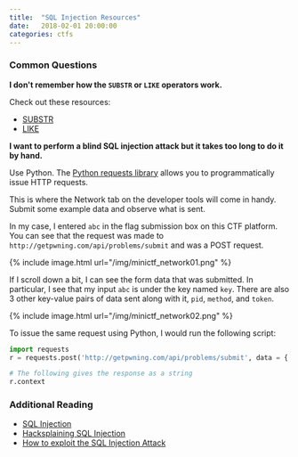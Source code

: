 ```yaml
---
title:  "SQL Injection Resources"
date:   2018-02-01 20:00:00
categories: ctfs
---
```


### Common Questions

**I don't remember how the `SUBSTR` or `LIKE` operators work.**

Check out these resources:
* [SUBSTR](https://www.w3schools.com/sql/func_mysql_substr.asp)
* [LIKE](https://www.w3schools.com/sql/sql_like.asp)

**I want to perform a blind SQL injection attack but it takes too long to do it by hand.**

Use Python. The [Python requests library](http://docs.python-requests.org/en/master/user/quickstart/)
allows you to programmatically issue HTTP requests.

This is where the Network tab on the developer tools will come in handy. Submit some example 
data and observe what is sent.

In my case, I entered `abc` in the flag submission box on this CTF platform. You can see that
the request was made to `http://getpwning.com/api/problems/submit` and was a POST request.

{% include image.html url="/img/minictf_network01.png" %}

If I scroll down a bit, I can see the form data that was submitted. In particular, I see that
my input `abc` is under the key named `key`. There are also 3 other key-value pairs of data
sent along with it, `pid`, `method`, and `token`.

{% include image.html url="/img/minictf_network02.png" %}

To issue the same request using Python, I would run the following script:

```python
import requests
r = requests.post('http://getpwning.com/api/problems/submit', data = {'key':'abc','pid':'???', 'method':'web', 'token':'???'})

# The following gives the response as a string
r.context     
```

### Additional Reading

* [SQL Injection](https://www.owasp.org/index.php/SQL_Injection)
* [Hacksplaining SQL Injection](https://www.hacksplaining.com/exercises/sql-injection)
* [How to exploit the SQL Injection Attack](https://sqlzoo.net/hack/)
